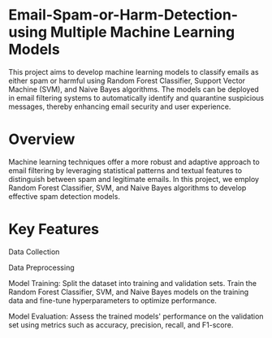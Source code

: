 # Email-Spam-or-Harm-Detection-using Multiple Machine Learning Models
This project aims to develop machine learning models to classify emails as either spam or harmful using Random Forest Classifier, Support Vector Machine (SVM), and Naive Bayes algorithms. The models can be deployed in email filtering systems to automatically identify and quarantine suspicious messages, thereby enhancing email security and user experience.

# Overview

Machine learning techniques offer a more robust and adaptive approach to email filtering by leveraging statistical patterns and textual features to distinguish between spam and legitimate emails. In this project, we employ Random Forest Classifier, SVM, and Naive Bayes algorithms to develop effective spam detection models.

# Key Features
Data Collection

Data Preprocessing

Model Training: Split the dataset into training and validation sets. Train the Random Forest Classifier, SVM, and Naive Bayes models on the training data and fine-tune hyperparameters to optimize performance.

Model Evaluation: Assess the trained models' performance on the validation set using metrics such as accuracy, precision, recall, and F1-score. 



